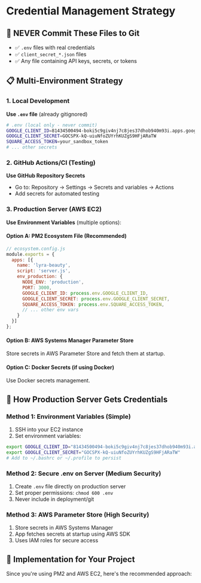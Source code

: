 # Credential Management Strategy

## 🚫 NEVER Commit These Files to Git
- ✅ `.env` files with real credentials
- ✅ `client_secret_*.json` files
- ✅ Any file containing API keys, secrets, or tokens

## 📋 Multi-Environment Strategy

### 1. Local Development
**Use `.env` file** (already gitignored)
```bash
# .env (local only - never commit)
GOOGLE_CLIENT_ID=81434500494-boki5c9giv4nj7c8jes37dhob940m93i.apps.googleusercontent.com
GOOGLE_CLIENT_SECRET=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
SQUARE_ACCESS_TOKEN=your_sandbox_token
# ... other secrets
```

### 2. GitHub Actions/CI (Testing)
**Use GitHub Repository Secrets**
- Go to: Repository → Settings → Secrets and variables → Actions
- Add secrets for automated testing

### 3. Production Server (AWS EC2)
**Use Environment Variables** (multiple options):

#### Option A: PM2 Ecosystem File (Recommended)
```javascript
// ecosystem.config.js
module.exports = {
  apps: [{
    name: 'lyra-beauty',
    script: 'server.js',
    env_production: {
      NODE_ENV: 'production',
      PORT: 3000,
      GOOGLE_CLIENT_ID: process.env.GOOGLE_CLIENT_ID,
      GOOGLE_CLIENT_SECRET: process.env.GOOGLE_CLIENT_SECRET,
      SQUARE_ACCESS_TOKEN: process.env.SQUARE_ACCESS_TOKEN,
      // ... other env vars
    }
  }]
};
```

#### Option B: AWS Systems Manager Parameter Store
Store secrets in AWS Parameter Store and fetch them at startup.

#### Option C: Docker Secrets (if using Docker)
Use Docker secrets management.

## 🔄 How Production Server Gets Credentials

### Method 1: Environment Variables (Simple)
1. SSH into your EC2 instance
2. Set environment variables:
```bash
export GOOGLE_CLIENT_ID="81434500494-boki5c9giv4nj7c8jes37dhob940m93i.apps.googleusercontent.com"
export GOOGLE_CLIENT_SECRET="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"
# Add to ~/.bashrc or ~/.profile to persist
```

### Method 2: Secure .env on Server (Medium Security)
1. Create `.env` file directly on production server
2. Set proper permissions: `chmod 600 .env`
3. Never include in deployment/git

### Method 3: AWS Parameter Store (High Security)
1. Store secrets in AWS Systems Manager
2. App fetches secrets at startup using AWS SDK
3. Uses IAM roles for secure access

## 🔧 Implementation for Your Project

Since you're using PM2 and AWS EC2, here's the recommended approach: